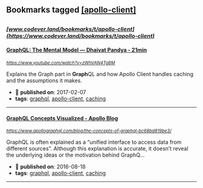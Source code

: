 ## Bookmarks tagged [[apollo-client]](https://www.codever.land/search?q=[apollo-client])

_<sup><sup>[www.codever.land/bookmarks/t/apollo-client](https://www.codever.land/bookmarks/t/apollo-client)</sup></sup>_
---
#### [GraphQL: The Mental Model — Dhaivat Pandya - 21min](https://www.youtube.com/watch?v=zWhVAN4Tg6M)
_<sup>https://www.youtube.com/watch?v=zWhVAN4Tg6M</sup>_

Explains the Graph part in **Graph**QL and how Apollo Client handles caching and the assumptions it makes. 
* :calendar: **published on**: 2017-02-07
* **tags**: [graphql](../tagged/graphql.md), [apollo-client](../tagged/apollo-client.md), [caching](../tagged/caching.md)
---
#### [GraphQL Concepts Visualized - Apollo Blog](https://www.apollographql.com/blog/the-concepts-of-graphql-bc68bd819be3/)
_<sup>https://www.apollographql.com/blog/the-concepts-of-graphql-bc68bd819be3/</sup>_

GraphQL is often explained as a “unified interface to access data from different sources”. Although this explanation is accurate, it doesn’t reveal the underlying ideas or the motivation behind GraphQ...
* :calendar: **published on**: 2016-08-18
* **tags**: [graphql](../tagged/graphql.md), [apollo-client](../tagged/apollo-client.md), [caching](../tagged/caching.md)
---
